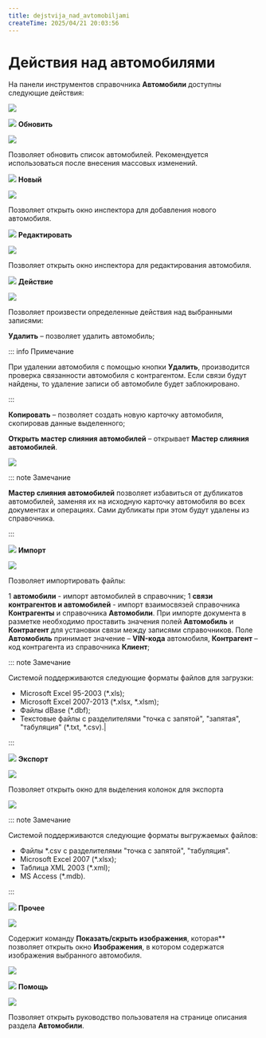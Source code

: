 ```yaml
---
title: dejstvija_nad_avtomobiljami
createTime: 2025/04/21 20:03:56
---
```

# Действия над автомобилями

На панели инструментов справочника **Автомобили** доступны следующие действия:

![](../../../assets/specification/Aspose.Words.83ab1c44-6b28-430a-a5f2-4d9e6ba1abd4.186.png)

![](../../../assets/specification/Aspose.Words.83ab1c44-6b28-430a-a5f2-4d9e6ba1abd4.004.png) **Обновить**

   ![](../../../assets/specification/Aspose.Words.83ab1c44-6b28-430a-a5f2-4d9e6ba1abd4.187.png)

   Позволяет обновить список автомобилей. Рекомендуется использоваться после внесения массовых изменений.

![](../../../assets/specification/Aspose.Words.83ab1c44-6b28-430a-a5f2-4d9e6ba1abd4.006.png) **Новый**

   ![](../../../assets/specification/Aspose.Words.83ab1c44-6b28-430a-a5f2-4d9e6ba1abd4.188.png)

   Позволяет открыть окно инспектора для добавления нового автомобиля.

![](../../../assets/specification/Aspose.Words.83ab1c44-6b28-430a-a5f2-4d9e6ba1abd4.008.png) **Редактировать**

   ![](../../../assets/specification/Aspose.Words.83ab1c44-6b28-430a-a5f2-4d9e6ba1abd4.189.png)

   Позволяет открыть окно инспектора для редактирования автомобиля.

![](../../../assets/specification/Aspose.Words.83ab1c44-6b28-430a-a5f2-4d9e6ba1abd4.010.png) **Действие**

   ![](../../../assets/specification/Aspose.Words.83ab1c44-6b28-430a-a5f2-4d9e6ba1abd4.190.png)

   Позволяет произвести определенные действия над выбранными записями:

   **Удалить** – позволяет удалить автомобиль;

   ::: info Примечание

   При удалении автомобиля с помощью кнопки **Удалить**, производится проверка связанности автомобиля с контрагентом. Если связи будут найдены, то удаление записи об автомобиле будет заблокировано.

   :::

   **Копировать** – позволяет создать новую карточку автомобиля, скопировав данные выделенного;

   **Открыть мастер слияния автомобилей** – открывает **Мастер слияния автомобилей**.

   ![](../../../assets/specification/Aspose.Words.83ab1c44-6b28-430a-a5f2-4d9e6ba1abd4.191.png)

   ::: note Замечание

   **Мастер слияния автомобилей** позволяет избавиться от дубликатов автомобилей, заменяя их на исходную карточку автомобиля во всех документах и операциях. Сами дубликаты при этом будут удалены из справочника.

   :::

![](../../../assets/specification/Aspose.Words.83ab1c44-6b28-430a-a5f2-4d9e6ba1abd4.017.png) **Импорт**

   ![](../../../assets/specification/Aspose.Words.83ab1c44-6b28-430a-a5f2-4d9e6ba1abd4.192.png)

   Позволяет импортировать файлы:

   1  **автомобили** - импорт автомобилей в справочник;
   1  **связи контрагентов и автомобилей** - импорт взаимосвязей справочника **Контрагенты** и справочника **Автомобили**. При импорте документа в разметке необходимо проставить значения полей **Автомобиль** и **Контрагент** для установки связи между записями справочников. Поле **Автомобиль** принимает значение – **VIN-кода** автомобиля, **Контрагент** – код контрагента из справочника **Клиент**;

   ::: note Замечание

   Системой поддерживаются следующие форматы файлов для загрузки:
   - Microsoft Excel 95-2003 (\*.xls);
   - Microsoft Excel 2007-2013 (\*.xlsx, \*.xlsm);
   - Файлы dBase (\*.dbf);
   - Текстовые файлы с разделителями "точка с запятой", "запятая", "табуляция" (\*.txt, \*.csv).|

   :::

![](../../../assets/specification/Aspose.Words.83ab1c44-6b28-430a-a5f2-4d9e6ba1abd4.019.png) **Экспорт**

   ![](../../../assets/specification/Aspose.Words.83ab1c44-6b28-430a-a5f2-4d9e6ba1abd4.193.png)

   Позволяет открыть окно для выделения колонок для экспорта

   ![](../../../assets/specification/Aspose.Words.83ab1c44-6b28-430a-a5f2-4d9e6ba1abd4.194.png)

   ::: note Замечание

   Системой поддерживаются следующие форматы выгружаемых файлов:
   - Файлы \*.csv с разделителями "точка с запятой", "табуляция".
   - Microsoft Excel 2007 (\*.xlsx);
   - Таблица XML 2003 (\*.xml);
   - MS Access (\*.mdb).

   :::

![](../../../assets/specification/Aspose.Words.83ab1c44-6b28-430a-a5f2-4d9e6ba1abd4.021.png) **Прочее**

   ![](../../../assets/specification/Aspose.Words.83ab1c44-6b28-430a-a5f2-4d9e6ba1abd4.195.png)

   Содержит команду **Показать/скрыть изображения**, которая** позволяет открыть окно **Изображения**, в котором содержатся изображения выбранного автомобиля.

   ![](../../../assets/specification/Aspose.Words.83ab1c44-6b28-430a-a5f2-4d9e6ba1abd4.196.png)

![](../../../assets/specification/Aspose.Words.83ab1c44-6b28-430a-a5f2-4d9e6ba1abd4.023.png) **Помощь**

   ![](../../../assets/specification/Aspose.Words.83ab1c44-6b28-430a-a5f2-4d9e6ba1abd4.197.png)

   Позволяет открыть руководство пользователя на странице описания раздела **Автомобили**.